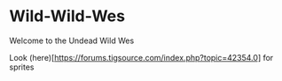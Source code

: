 # Wild-Wild-Wes
Welcome to the Undead Wild Wes

Look (here)[https://forums.tigsource.com/index.php?topic=42354.0] for sprites